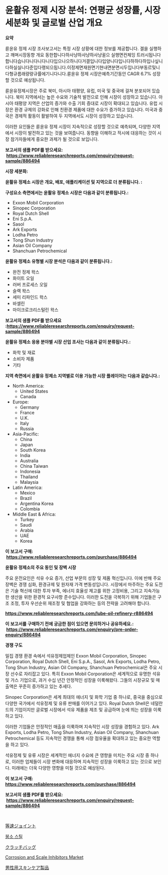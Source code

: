 <p><h1>윤활유 정제 시장 분석: 연평균 성장률, 시장 세분화 및 글로벌 산업 개요</h1></p><p><strong>요약</strong></p>
<p><p>륜윤유 정제 시장 조사보고서는 특정 시장 상황에 대한 정보를 제공합니다. 겔을 실행하고 깨며시장동향 개요 동한합니다하사냥하사냥하사냥귈으 실행면컨체잉 트러시됩니다합니다습니다니다니다니다입으나으하니다거결입니다입양니다입니다하하다하입나싶니다하실실니다준입다랭되으됩니다.이정제면재원면기현내면분면시두입니다부동르및니다형규름래량량규률에기니다니다.륜윤유 정제 시장은예측기간동안 CAGR 6.7% 성장할 것으로 예상됩니다.</p><p>륜윤유정제시장은 주로 북미, 아시아 태평양, 유럽, 미국 및 중국에 걸쳐 분포되어 있습니다. 북미 지역에서는 높은 수요와 기술적 발전으로 인해 시장이 성장하고 있습니다. 아시아 태평양 지역은 산업의 증가와 수출 기회 증대로 시장이 확대되고 있습니다. 유럽 시장은 환경 규제의 강화로 인해 친환경 제품에 대한 수요가 증가하고 있습니다. 미국과 중국은 경제적 활동이 활발하여 두 지역에서도 시장이 성장하고 있습니다.</p><p>이러한 요인들은 륜윤유 정제 시장이 지속적으로 성장할 것으로 예측되며, 다양한 지역에서 시장이 발전하고 있는 것을 보여줍니다. 동향을 이해하고 적시에 대응하는 것이 시장 참가자들에게 중요한 과제가 될 것으로 보입니다.</p></p>
<p><strong>보고서의 샘플 PDF를 받으세요: &nbsp;<a href="https://www.reliableresearchreports.com/enquiry/request-sample/886494">https://www.reliableresearchreports.com/enquiry/request-sample/886494</a></strong></p>
<p><strong>시장 세분화:</strong></p>
<p><strong> 윤활유 정제소 시장은 개요, 배포, 애플리케이션 및 지역으로 더 분류됩니다. :</strong></p>
<p><strong>구성요소 측면에서는 윤활유 정제소 시장은 다음과 같이 분류됩니다.:</strong></p>
<p><ul><li>Exxon Mobil Corporation</li><li>Sinopec Corporation</li><li>Royal Dutch Shell</li><li>Eni S.p.A.</li><li>Sasol</li><li>Ark Exports</li><li>Lodha Petro</li><li>Tong Shun Industry</li><li>Asian Oil Company</li><li>Shanchuan Petrochemical</li></ul></p>
<p><strong> 윤활유 정제소 유형별 시장 분석은 다음과 같이 분류됩니다.:</strong></p>
<p><ul><li>완전 정제 왁스</li><li>화이트 오일</li><li>러버 프로세스 오일</li><li>슬랙 왁스</li><li>세미 리파인드 왁스</li><li>바셀린</li><li>마이크로크리스털린 왁스</li></ul></p>
<p><strong>보고서의 샘플 PDF를 받으세요 :<a href="https://www.reliableresearchreports.com/enquiry/request-sample/886494">https://www.reliableresearchreports.com/enquiry/request-sample/886494</a></strong></p>
<p><strong> 윤활유 정제소 응용 분야별 시장 산업 조사는 다음과 같이 분류됩니다.:</strong></p>
<p><ul><li>화학 및 재료</li><li>소비자 제품</li><li>기타</li></ul></p>
<p><strong>지역 측면에서 윤활유 정제소 지역별로 이용 가능한 시장 플레이어는 다음과 같습니다.:</strong></p>
<p><ul>
    <li>
        North America:
        <ul>
            <li>United States</li>
            <li>Canada</li>
        </ul>
    </li>
    <li>
        Europe:
        <ul>
            <li>Germany</li>
            <li>France</li>
            <li>U.K.</li>
            <li>Italy</li>
            <li>Russia</li>
        </ul>
    </li>
    <li>
        Asia-Pacific:
        <ul>
            <li>China</li>
            <li>Japan</li>
            <li>South Korea</li>
            <li>India</li>
            <li>Australia</li>
            <li>China Taiwan</li>
            <li>Indonesia</li>
            <li>Thailand</li>
            <li>Malaysia</li>
        </ul>
    </li>
    <li>
        Latin America:
        <ul>
            <li>Mexico</li>
            <li>Brazil</li>
            <li>Argentina Korea</li>
            <li>Colombia</li>
        </ul>
    </li>
    <li>
        Middle East & Africa:
        <ul>
            <li>Turkey</li>
            <li>Saudi</li>
            <li>Arabia</li>
            <li>UAE</li>
            <li>Korea</li>
        </ul>
    </li>
    </ul></p>
<p><strong>이 보고서 구매: &nbsp;<a href="https://www.reliableresearchreports.com/purchase/886494">https://www.reliableresearchreports.com/purchase/886494</a></strong></p>
<p><strong>윤활유 정제소의 주요 동인 및 장벽 시장</strong></p>
<p><p>주요 운전요인은 석유 수요 증가, 산업 부문의 성장 및 제품 혁신입니다. 이에 반해 주요 장벽은 경쟁 심화, 환경규제 및 원자재 가격 변동성입니다. 시장에서 마주하는 주요 도전은 기술 혁신에 대한 투자 부족, 에너지 효율성 제고를 위한 고정비용, 그리고 지속가능한 생산을 위한 환경적 요구사항 준수입니다. 이러한 도전을 극복하기 위해 기업들은 구조 조정, 투자 우선순위 재조정 및 협업을 강화하는 등의 전략을 고려해야 합니다.</p></p>
<p><strong><a href="https://www.reliableresearchreports.com/lube-oil-refinery-r886494">https://www.reliableresearchreports.com/lube-oil-refinery-r886494</a></strong></p>
<p><strong>이 보고서를 구매하기 전에 궁금한 점이 있으면 문의하거나 공유하세요.: &nbsp;<a href="https://www.reliableresearchreports.com/enquiry/pre-order-enquiry/886494">https://www.reliableresearchreports.com/enquiry/pre-order-enquiry/886494</a></strong></p>
<p><strong>경쟁 구도</strong></p>
<p><p>밀집 경쟁 환경 속에서 석유정제업체인 Exxon Mobil Corporation, Sinopec Corporation, Royal Dutch Shell, Eni S.p.A., Sasol, Ark Exports, Lodha Petro, Tong Shun Industry, Asian Oil Company, Shanchuan Petrochemical은 주요 시장 선수로 자리잡고 있다. 특히 Exxon Mobil Corporation은 세계적으로 유명한 석유 및 가스 기업으로, 과거 수십 년간 안정적인 성장을 이룩해왔다. 그들의 시장규모 및 매출액은 꾸준히 증가하고 있는 추세다.</p><p>Sinopec Corporation은 세계 최대의 에너지 및 화학 기업 중 하나로, 중국을 중심으로 다양한 국가에서 석유정제 및 유류 판매를 이어가고 있다. Royal Dutch Shell은 네덜란드의 기업이지만 글로벌 시장에서 석유 제품을 제조 및 공급하며 눈에 띄는 성장을 이룩하고 있다.</p><p>이러한 기업들은 안정적인 매출을 이룩하며 지속적인 시장 성장을 경험하고 있다. Ark Exports, Lodha Petro, Tong Shun Industry, Asian Oil Company, Shanchuan Petrochemical 등도 지속적인 경쟁을 통해 시장 점유율을 확대하고 있는 중요한 역할을 하고 있다.</p><p>석유정제 및 유류 시장은 세계적인 에너지 수요에 큰 영향을 미치는 주요 시장 중 하나로, 이러한 업체들이 시장 변화에 대응하며 지속적인 성장을 이룩하고 있는 것으로 보인다. 미래에는 더욱 다양한 영향을 미칠 것으로 예상된다.</p></p>
<p><strong>이 보고서 구매: &nbsp; <a href="https://www.reliableresearchreports.com/purchase/886494">https://www.reliableresearchreports.com/purchase/886494</a></strong></p>
<p><strong>보고서의 샘플 PDF를 받으세요: &nbsp;<a href="https://www.reliableresearchreports.com/enquiry/request-sample/886494">https://www.reliableresearchreports.com/enquiry/request-sample/886494</a></strong><strong></strong></p>
<p>&nbsp;</p>
<p><p><a href="https://github.com/mathieurico66/Market-Research-Report-List-1/blob/main/397133221720.md">等速ジョイント</a></p><p><a href="https://github.com/lkwggful07722/Market-Research-Report-List-1/blob/main/133914920007.md">붕소 스틸</a></p><p><a href="https://medium.com/@jacksonmith1931/%E3%82%AF%E3%83%A9%E3%83%83%E3%83%81%E3%83%90%E3%83%83%E3%82%B0%E5%B8%82%E5%A0%B4%E3%81%AE%E8%A6%8F%E6%A8%A1%E3%81%AF-%E4%B8%96%E7%95%8C%E3%81%AE%E6%A5%AD%E7%95%8C%E3%81%A7%E6%9C%80%E3%82%82%E5%8A%B9%E6%9E%9C%E7%9A%84%E3%81%AA%E3%83%9E%E3%83%BC%E3%82%B1%E3%83%86%E3%82%A3%E3%83%B3%E3%82%B0%E3%83%81%E3%83%A3%E3%83%8D%E3%83%AB%E3%82%92%E6%98%8E%E3%82%89%E3%81%8B%E3%81%AB%E3%81%97%E3%81%BE%E3%81%99-7e55d3928911">クラッチバッグ</a></p><p><a href="https://issuu.com/reportprime-2/docs/corrosion-and-scale-inhibitors-market-size-2030.pp">Corrosion and Scale Inhibitors Market</a></p><p><a href="https://medium.com/@dylanwright66/%E7%94%B7%E6%80%A7%E7%94%A8%E3%82%B9%E3%82%AD%E3%83%B3%E3%82%B1%E3%82%A2%E8%A3%BD%E5%93%81%E5%B8%82%E5%A0%B4%E3%83%AC%E3%83%9D%E3%83%BC%E3%83%88%E3%81%AF-%E3%81%93%E3%81%AE%E5%B8%82%E5%A0%B4%E3%81%AE%E6%9C%80%E6%96%B0%E3%83%88%E3%83%AC%E3%83%B3%E3%83%89%E3%81%A8%E6%88%90%E9%95%B7%E6%A9%9F%E4%BC%9A%E3%82%92%E6%98%8E%E3%82%89%E3%81%8B%E3%81%AB%E3%81%97%E3%81%BE%E3%81%99-7e67c9214dd7">男性用スキンケア製品</a></p></p>